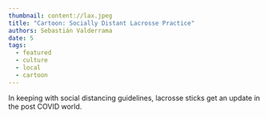 ```yaml
---
thumbnail: content://lax.jpeg
title: "Cartoon: Socially Distant Lacrosse Practice"
authors: Sebastián Valderrama
date: 5
tags:
  - featured
  - culture
  - local
  - cartoon
---
```


In keeping with social distancing guidelines, lacrosse sticks get an update in the post COVID world.
